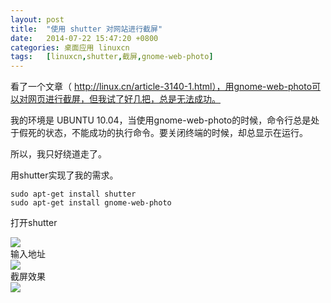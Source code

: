 ```yaml
---
layout: post
title:	"使用 shutter 对网站进行截屏"
date:	2014-07-22 15:47:20 +0800 
categories:	桌面应用 linuxcn 
tags:	[linuxcn,shutter,截屏,gnome-web-photo]
---
```



看了一个文章（ http://linux.cn/article-3140-1.html），用gnome-web-photo可以对网页进行截屏，但我试了好几把，总是无法成功。


我的环境是 UBUNTU 10.04，当使用gnome-web-photo的时候，命令行总是处于假死的状态，不能成功的执行命令。要关闭终端的时候，却总显示在运行。


所以，我只好绕道走了。


用shutter实现了我的需求。



```
sudo apt-get install shutter
sudo apt-get install gnome-web-photo
```

打开shutter


![](/Asserts/Images//attachment/album/201407/22/150817cz0r00443mssszwp.png)  
 输入地址  
 ![](/Asserts/Images//attachment/album/201407/22/150810pd5eesyv2hewvg4c.png)  
 截屏效果  
 ![](/Asserts/Images//attachment/album/201407/22/150743lfqqfd5xhs7n0b0u.png)
